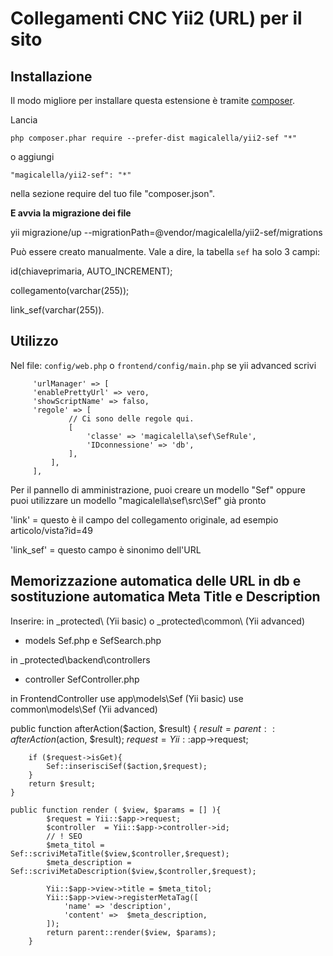 Collegamenti CNC Yii2 (URL) per il sito
=======


Installazione
------------

Il modo migliore per installare questa estensione è tramite [composer](http://getcomposer.org/download/).

Lancia

```
php composer.phar require --prefer-dist magicalella/yii2-sef "*"
```

o aggiungi

```
"magicalella/yii2-sef": "*"
```

nella sezione require del tuo file "composer.json".

**E avvia la migrazione dei file**

yii migrazione/up --migrationPath=@vendor/magicalella/yii2-sef/migrations

Può essere creato manualmente. Vale a dire, la tabella `sef` ha solo 3 campi:

id(chiaveprimaria, AUTO_INCREMENT);

collegamento(varchar(255));

link_sef(varchar(255)).


Utilizzo
-----

Nel file: `config/web.php` o `frontend/config/main.php` se yii advanced scrivi

         'urlManager' => [
         'enablePrettyUrl' => vero,
         'showScriptName' => falso,
         'regole' => [
                 // Ci sono delle regole qui.
                 [
                     'classe' => 'magicalella\sef\SefRule',
                     'IDconnessione' => 'db',
                 ],
             ],
         ],

Per il pannello di amministrazione, puoi creare un modello "Sef" oppure puoi utilizzare un modello "magicalella\sef\src\Sef" già pronto

'link' = questo è il campo del collegamento originale, ad esempio articolo/vista?id=49

'link_sef' = questo campo è sinonimo dell'URL

Memorizzazione automatica delle URL in db e sostituzione automatica Meta Title e Description
-----
Inserire: 
in  _protected\ (Yii basic) o _protected\common\ (Yii advanced)
 - models Sef.php e SefSearch.php
 
in _protected\backend\controllers
 - controller SefController.php
 
in FrontendController
use app\models\Sef (Yii basic)
use common\models\Sef (Yii advanced)

public function afterAction($action, $result)
    {
        $result = parent::afterAction($action, $result);
        $request = Yii::$app->request;
        
        if ($request->isGet){
            Sef::inserisciSef($action,$request);
        }    
        return $result;
    }
    
    public function render ( $view, $params = [] ){
            $request = Yii::$app->request;
            $controller  = Yii::$app->controller->id;
            // ! SEO
            $meta_titol = Sef::scriviMetaTitle($view,$controller,$request);
            $meta_description =  Sef::scriviMetaDescription($view,$controller,$request);
            
            Yii::$app->view->title = $meta_titol;
            Yii::$app->view->registerMetaTag([
                'name' => 'description',
                'content' =>  $meta_description,
            ]);
            return parent::render($view, $params);   
        }


